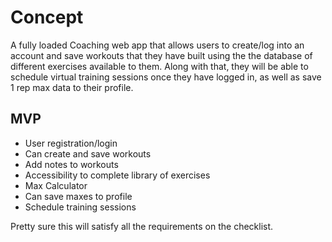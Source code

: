 # Concept
A fully loaded Coaching web app that allows users to create/log into an account and save workouts that they have built using the the database of different exercises available to them. Along with that, they will be able to schedule virtual training sessions once they have logged in, as well as save 1 rep max data to their profile.

## MVP
- User registration/login
- Can create and save workouts
- Add notes to workouts
- Accessibility to complete library of exercises
- Max Calculator
- Can save maxes to profile
- Schedule training sessions

Pretty sure this will satisfy all the requirements on the checklist.

